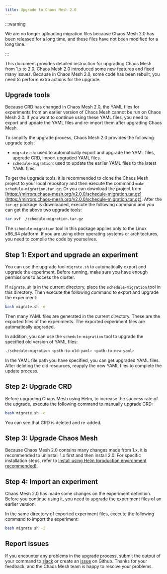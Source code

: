 ```yaml
---
title: Upgrade to Chaos Mesh 2.0
---
```


:::warning

We are no longer uploading migration files because Chaos Mesh 2.0 has been released for a long time, and these files have not been modified for a long time.

:::

This document provides detailed instruction for upgrading Chaos Mesh from 1.x to 2.0. Chaos Mesh 2.0 introduced some new features and fixed many issues. Because in Chaos Mesh 2.0, some code has been rebuilt, you need to perform extra actions for the upgrade.

## Upgrade tools

Because CRD has changed in Chaos Mesh 2.0, the YAML files for experiments from an earlier version of Chaos Mesh cannot be run on Chaos Mesh 2.0. If you want to continue using these YAML files, you need to export and update the YAML files and re-import them after upgrading Chaos Mesh.

To simplify the upgrade process, Chaos Mesh 2.0 provides the following upgrade tools:

- `migrate.sh`: used to automatically export and upgrade the YAML files, upgrade CRD, import upgraded YAML files.
- `schedule-migration`: used to update the earlier YAML files to the latest YAML files.

To get the upgrade tools, it is recommended to clone the Chaos Mesh project to your local repository and then execute the command `make schedule-migration.tar.gz`. Or you can download the project from [https://mirrors.chaos-mesh.org/v2.0.0/schedule-migration.tar.gz](https://mirrors.chaos-mesh.org/v2.0.0/schedule-migration.tar.gz). After the `tar.gz` package is downloaded, execute the following command and you can get the above two upgrade tools:

```bash
tar xvf ./schedule-migration.tar.gz
```

The `schedule-migration` tool in this package applies only to the Linux x86_64 platform. If you are using other operating systems or architectures, you need to compile the code by yourselves.

## Step 1: Export and upgrade an experiment

You can use the upgrade tool `migrate.sh` to automatically export and upgrade the experiment. Before running, make sure you have enough permissions to access the cluster.

If `migrate.sh` is in the current directory, place the `schedule-migration` tool in this directory. Then execute the following command to export and upgrade the experiment:

```bash
bash migrate.sh -e
```

Then many YAML files are generated in the current directory. These are the exported files of the experiments. The exported experiment files are automatically upgraded.

In addition, you can use the `schedule-migration` tool to upgrade the specified old version of YAML files:

```bash
./schedule-migration <path-to-old-yaml> <path-to-new-yaml>
```

In the YAML file path you have specified, you can get upgraded YAML files. After deleting the old resources, reapply the new YAML files to complete the update process.

## Step 2: Upgrade CRD

Before upgrading Chaos Mesh using Helm, to increase the success rate of the upgrade, execute the following command to manually upgrade CRD:

```bash
bash migrate.sh -c
```

You can see that CRD is deleted and re-added.

## Step 3: Upgrade Chaos Mesh

Because Chaos Mesh 2.0 contains many changes made from 1.x, it is recommended to uninstall 1.x first and then install 2.0. For specific installation steps, refer to [Install using Helm (production environment recommended)](production-installation-using-helm.md).

## Step 4: Import an experiment

Chaos Mesh 2.0 has made some changes on the experiment definition. Before you continue using it, you need to upgrade the experiment files of an earlier version.

In the same directory of exported experiment files, execute the following command to import the experiment:

```bash
bash migrate.sh -i
```

## Report issues

If you encounter any problems in the upgrade process, submit the output of your command to [slack](https://cloud-native.slack.com/archives/C0193VAV272) or create an [issue](https://github.com/pingcap/chaos-mesh/issues) on Github. Thanks for your feedback, and the Chaos Mesh team is happy to resolve your problems.
